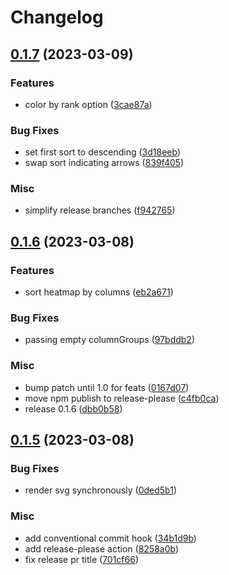 # Changelog

## [0.1.7](https://github.com/mxposed/funkyheatmap-js/compare/v0.1.6...v0.1.7) (2023-03-09)


### Features

* color by rank option ([3cae87a](https://github.com/mxposed/funkyheatmap-js/commit/3cae87a39b49181579ed17216ead7c822e722e72))


### Bug Fixes

* set first sort to descending ([3d18eeb](https://github.com/mxposed/funkyheatmap-js/commit/3d18eeb111e4e73cb6a7c878b68a191ca7cd00dc))
* swap sort indicating arrows ([839f405](https://github.com/mxposed/funkyheatmap-js/commit/839f405c755b699baf5074e0196a13a9ecd0ed0c))


### Misc

* simplify release branches ([f942765](https://github.com/mxposed/funkyheatmap-js/commit/f942765c405fe62fb2af9e1e7fec919941ffb0af))

## [0.1.6](https://github.com/mxposed/funkyheatmap-js/compare/v0.1.5...v0.1.6) (2023-03-08)


### Features

* sort heatmap by columns ([eb2a671](https://github.com/mxposed/funkyheatmap-js/commit/eb2a6711f62de304e4a2debe8e881ee1ff8ad842))


### Bug Fixes

* passing empty columnGroups ([97bddb2](https://github.com/mxposed/funkyheatmap-js/commit/97bddb2c005d46d1695a900e72ed81e07ab9701f))


### Misc

* bump patch until 1.0 for feats ([0167d07](https://github.com/mxposed/funkyheatmap-js/commit/0167d073cf0eedbcc22861bdf2bb948189a136a0))
* move npm publish to release-please ([c4fb0ca](https://github.com/mxposed/funkyheatmap-js/commit/c4fb0ca95848fe03fa6949a75473ee0a3fe22023))
* release 0.1.6 ([dbb0b58](https://github.com/mxposed/funkyheatmap-js/commit/dbb0b58a30e84bc344aa7c2341dea1906b9ff7c7))

## [0.1.5](https://github.com/mxposed/funkyheatmap-js/compare/v0.1.4...v0.1.5) (2023-03-08)


### Bug Fixes

* render svg synchronously ([0ded5b1](https://github.com/mxposed/funkyheatmap-js/commit/0ded5b1f16a6d2e092f4c3a38e4babd92411b1e9))


### Misc

* add conventional commit hook ([34b1d9b](https://github.com/mxposed/funkyheatmap-js/commit/34b1d9bb5563163e5a3dddacc78955f3ac9dda3d))
* add release-please action ([8258a0b](https://github.com/mxposed/funkyheatmap-js/commit/8258a0b4dca6561a9c984692e7296b1163224839))
* fix release pr title ([701cf66](https://github.com/mxposed/funkyheatmap-js/commit/701cf66d163cf85739010f6fbe6bbac894a5afac))
